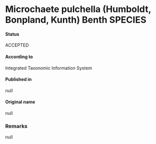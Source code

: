 Microchaete pulchella (Humboldt, Bonpland, Kunth) Benth SPECIES
=======

#### Status
ACCEPTED

#### According to
Integrated Taxonomic Information System

#### Published in
null

#### Original name
null

### Remarks
null